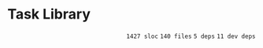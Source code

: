 # Task Library

<p align="right"><code>1427 sloc</code>&nbsp;<code>140 files</code>&nbsp;<code>5 deps</code>&nbsp;<code>11 dev deps</code></p>



<br />

<!-- START doctoc -->
<!-- END doctoc -->

